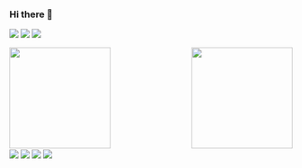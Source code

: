 ### Hi there 👋
<div>

   <a href="https://www.instagram.com/conrado_alves_maia/" target="_blank"><img src="https://img.shields.io/badge/Instagram-E4405F?style=for-the-badge&logo=instagram&logoColor=white" target="_blank"></a>
   <a href="https://www.facebook.com/Conradooooo/?viewas=100000686899395&show_switched_toast=0&show_switched_tooltip=0&show_podcast_settings=0" target="_blank"><img src="https://img.shields.io/badge/Facebook-1877F2?style=for-the-badge&logo=facebook&logoColor=white" target="_blank"></a>
<a href="https://www.linkedin.com/in/conradomaia/" target="_blank"><img src="https://img.shields.io/badge/LinkedIn-0077B5?style=for-the-badge&logo=linkedin&logoColor=white" target="_blank"></a>
   </div>
   <div>
 <img align= lefth src= "https://github-readme-stats.vercel.app/api?username=ConradsMaia&theme=blue-green" height="180em">
<img align= right src= "https://github-readme-stats.vercel.app/api/top-langs/?username=ConradsMaia&theme=blue-green" height="180em">
</div>
<div>
<img align= center src= "https://img.shields.io/badge/JavaScript-F7DF1E?style=for-the-badge&logo=javascript&logoColor=black">
<img align= center src= "https://img.shields.io/badge/CSS3-1572B6?style=for-the-badge&logo=css3&logoColor=white">
<img align= center src= "https://img.shields.io/badge/HTML5-E34F26?style=for-the-badge&logo=html5&logoColor=white">
<img align= center src= "https://img.shields.io/badge/Node.js-43853D?style=for-the-badge&logo=node.js&logoColor=white">
  </div>
